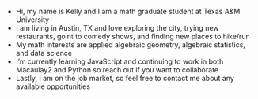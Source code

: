 - Hi, my name is Kelly and I am a math graduate student at Texas A&M University
- I am living in Austin, TX and love exploring the city, trying new restaurants, goint to comedy shows, and finding new places to hike/run
- My math interests are applied algebraic geometry, algebraic statistics, and data science
- I’m currently learning JavaScript and continuing to work in both Macaulay2 and Python so reach out if you want to collaborate
- Lastly, I am on the job market, so feel free to contact me about any available opportunities

<!---
kmaluccio/kmaluccio is a ✨ special ✨ repository because its `README.md` (this file) appears on your GitHub profile.
You can click the Preview link to take a look at your changes.
--->
